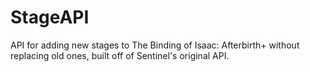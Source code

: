 # StageAPI
API for adding new stages to The Binding of Isaac: Afterbirth+ without replacing old ones, built off of Sentinel's original API.
